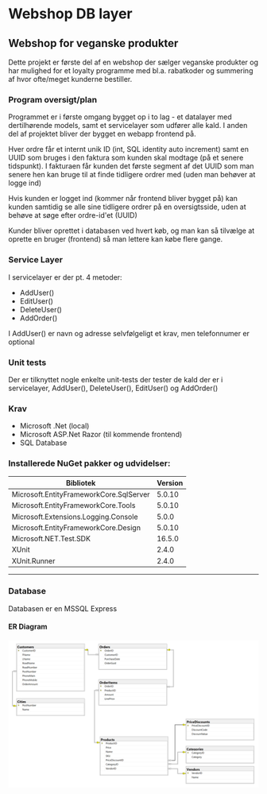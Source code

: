 # Webshop DB layer

## Webshop for veganske produkter
Dette projekt er første del af en webshop der sælger veganske produkter og har mulighed for et loyalty programme med bl.a. rabatkoder og summering af hvor ofte/meget kunderne bestiller.

### Program oversigt/plan
Programmet er i første omgang bygget op i to lag - et datalayer med dertilhørende models, samt et servicelayer som udfører alle kald.
I anden del af projektet bliver der bygget en webapp frontend på.

Hver ordre får et internt unik ID (int, SQL identity auto increment) samt en UUID som bruges i den faktura som kunden skal modtage (på et senere tidspunkt). I fakturaen får kunden det første segment af det UUID som man senere hen kan bruge til at finde tidligere ordrer med (uden man behøver at logge ind)

Hvis kunden er logget ind (kommer når frontend bliver bygget på) kan kunden samtidig se alle sine tidligere ordrer på en oversigtsside, uden at behøve at søge efter ordre-id'et (UUID)

Kunder bliver oprettet i databasen ved hvert køb, og man kan så tilvælge at oprette en bruger (frontend) så man lettere kan købe flere gange. 

### Service Layer
I servicelayer er der pt. 4 metoder:
- AddUser()
- EditUser()
- DeleteUser()
- AddOrder()

I AddUser() er navn og adresse selvfølgeligt et krav, men telefonnumer er optional

### Unit tests
Der er tilknyttet nogle enkelte unit-tests der tester de kald der er i servicelayer, AddUser(), DeleteUser(), EditUser() og AddOrder()

### Krav
- Microsoft .Net (local)
- Microsoft ASP.Net Razor (til kommende frontend)
- SQL Database

### Installerede NuGet pakker og udvidelser:
|Bibliotek|Version|
|-|-|
|Microsoft.EntityFrameworkCore.SqlServer|5.0.10|
|Microsoft.EntityFrameworkCore.Tools|5.0.10|
|Microsoft.Extensions.Logging.Console|5.0.0|
|Microsoft.EntityFrameworkCore.Design|5.0.10|
|Microsoft.NET.Test.SDK|16.5.0|
|XUnit|2.4.0|
|XUnit.Runner|2.4.0|
---
### Database
Databasen er en MSSQL Express
#### ER Diagram
![ER diagram over databasen](https://github.com/Thoroughbreed/H3-Webshop/blob/feature/ER%20Diagram%20WebShop.png?raw=true)
